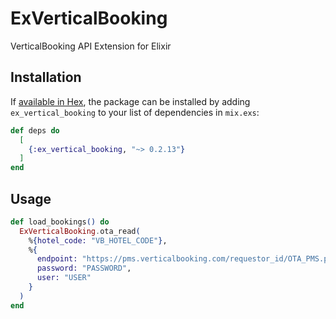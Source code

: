 # ExVerticalBooking

VerticalBooking API Extension for Elixir

## Installation

If [available in Hex](https://hex.pm/docs/publish), the package can be installed
by adding `ex_vertical_booking` to your list of dependencies in `mix.exs`:

```elixir
def deps do
  [
    {:ex_vertical_booking, "~> 0.2.13"}
  ]
end
```

## Usage

```elixir
def load_bookings() do
  ExVerticalBooking.ota_read(
    %{hotel_code: "VB_HOTEL_CODE"},
    %{
      endpoint: "https://pms.verticalbooking.com/requestor_id/OTA_PMS.php",
      password: "PASSWORD",
      user: "USER"
    }
  )
end
```